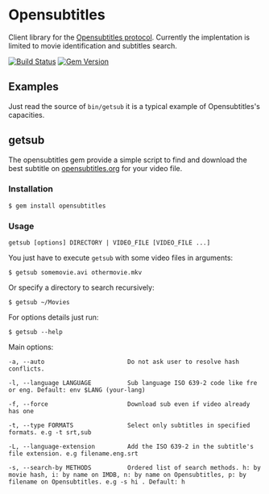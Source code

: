 # Opensubtitles

Client library for the [Opensubtitles protocol](http://trac.opensubtitles.org/projects/opensubtitles/wiki/XMLRPC).
Currently the implentation is limited to movie identification and subtitles search.

[![Build Status](https://secure.travis-ci.org/evandrojr/opensubtitles.png)](http://travis-ci.org/evandrojr/opensubtitles)
[![Gem Version](https://badge.fury.io/rb/opensubtitles.svg)](https://badge.fury.io/rb/opensubtitles)

## Examples

Just read the source of `bin/getsub` it is a typical example of Opensubtitles's capacities.

## getsub

The opensubtitles gem provide a simple script to find and download the best subtitle on
[opensubtitles.org](http://www.opensubtitles.org/) for your video file.

### Installation

    $ gem install opensubtitles

### Usage

    getsub [options] DIRECTORY | VIDEO_FILE [VIDEO_FILE ...]

You just have to execute `getsub` with some video files in arguments:

    $ getsub somemovie.avi othermovie.mkv

Or specify a directory to search recursively:

    $ getsub ~/Movies

For options details just run:

    $ getsub --help

Main options:

    -a, --auto                       Do not ask user to resolve hash conflicts.
    
    -l, --language LANGUAGE          Sub language ISO 639-2 code like fre or eng. Default: env $LANG (your-lang)
    
    -f, --force                      Download sub even if video already has one
    
    -t, --type FORMATS               Select only subtitles in specified formats. e.g -t srt,sub
    
    -L, --language-extension         Add the ISO 639-2 in the subtitle's file extension. e.g filename.eng.srt
    
    -s, --search-by METHODS          Ordered list of search methods. h: by movie hash, i: by name on IMDB, n: by name on Opensubtitles, p: by filename on Opensubtitles. e.g -s hi . Default: h

